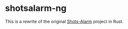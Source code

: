 # shotsalarm-ng

This is a rewrite of the original
[Shots-Alarm](https://github.com/142West/Shots-Alarm) project in Rust.
